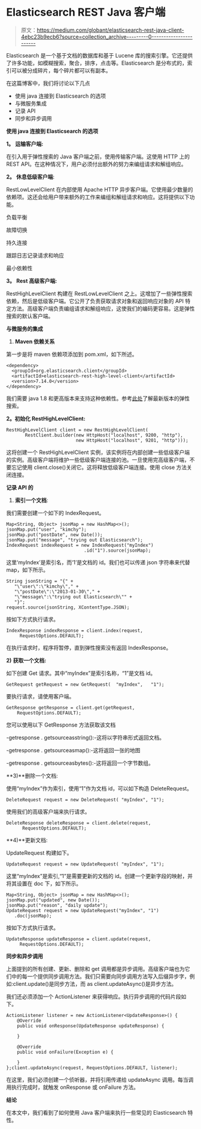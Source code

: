 # Elasticsearch REST Java 客户端

> 原文：<https://medium.com/globant/elasticsearch-rest-java-client-4ebc23b9ecb6?source=collection_archive---------0----------------------->

Elasticsearch 是一个基于文档的数据库和基于 Lucene 库的搜索引擎。它还提供了许多功能，如模糊搜索，聚合，排序，点击等。Elasticsearch 是分布式的，索引可以被分成碎片，每个碎片都可以有副本。

在这篇博客中，我们将讨论以下几点

*   使用 java 连接到 Elasticsearch 的选项
*   与微服务集成
*   记录 API
*   同步和异步调用

**使用 java 连接到 Elasticsearch 的选项**

**1。** **运输客户端:**

在引入用于弹性搜索的 Java 客户端之前，使用传输客户端。这使用 HTTP 上的 REST API。在这种情况下，用户必须付出额外的努力来编组请求和解组响应。

**2。** **休息低级客户端**:

RestLowLevelClient 在内部使用 Apache HTTP 异步客户端。它使用最少数量的依赖项。这还会给用户带来额外的工作来编组和解组请求和响应。这将提供以下功能。

负载平衡

故障切换

持久连接

跟踪日志记录请求和响应

最小依赖性

**3。** **Rest 高级客户端:**

RestHighLevelClient 构建在 RestLowLevelClient 之上。这增加了一些弹性搜索依赖，然后是低级客户端。它公开了负责获取请求对象和返回响应对象的 API 特定方法。高级客户端负责编组请求和解组响应，这使我们的编码更容易。这是弹性搜索的默认客户端。

**与微服务的集成**

1.  **Maven 依赖关系**

第一步是将 maven 依赖项添加到 pom.xml，如下所述。

```
<dependency>
  <groupId>org.elasticsearch.client</groupId>
  <artifactId>elasticsearch-rest-high-level-client</artifactId>
  <version>7.14.0</version>
</dependency>
```

我们需要 java 1.8 和更高版本来支持这种依赖性。参考[此处](https://mvnrepository.com/artifact/org.elasticsearch.client/elasticsearch-rest-high-level-client)了解最新版本的弹性搜索。

**2。初始化 RestHighLevelClient:**

```
RestHighLevelClient client = new RestHighLevelClient(
       RestClient.builder(new HttpHost("localhost", 9200, "http"),
                          new HttpHost("localhost", 9201, "http")));
```

这将创建一个 RestHighLevelClient 实例，该实例将在内部创建一些低级客户端的实例。高级客户端将维护一些低级客户端连接的池。一旦使用完高级客户端，不要忘记使用 client.close()关闭它。这将释放低级客户端连接。使用 close 方法关闭连接。

**记录 API 的**

1.  **索引一个文档**:

我们需要创建一个如下的 IndexRequest。

```
Map<String, Object> jsonMap = new HashMap<>();
jsonMap.put("user", "kimchy");
jsonMap.put("postDate", new Date());
jsonMap.put("message", "trying out Elasticsearch");
IndexRequest indexRequest = new IndexRequest("myIndex")
                             .id("1").source(jsonMap);
```

这里‘myIndex’是索引名，而‘1’是文档的 id。我们也可以传递 json 字符串来代替 map，如下所示。

```
String jsonString = "{" +
   "\"user\":\"kimchy\"," +
   "\"postDate\":\"2013-01-30\"," +
   "\"message\":\"trying out Elasticsearch\"" +
   "}";
request.source(jsonString, XContentType.JSON);
```

按如下方式执行请求。

```
IndexResponse indexResponse = client.index(request,
     RequestOptions.DEFAULT);
```

在执行请求时，程序将暂停，直到弹性搜索没有返回 IndexResponse。

**2)** **获取一个文档:**

如下创建 Get 请求。其中“myIndex”是索引名称，“1”是文档 id。

```
GetRequest getRequest = new GetRequest(  "myIndex",   "1");
```

要执行请求，请使用客户端。

```
GetResponse getResponse = client.get(getRequest,  
    RequestOptions.DEFAULT);
```

您可以使用以下 GetResponse 方法获取该文档

-getresponse . getsourceasstring():-这将以字符串形式返回文档。

-getresponse . getsourceasmap():-这将返回一张<string object="">的地图</string>

-getresponse . getsourceasbytes():-这将返回一个字节数组。

**3)**删除一个文档:

使用“myIndex”作为索引，使用“1”作为文档 id，可以如下构造 DeleteRequest。

```
DeleteRequest request = new DeleteRequest( "myIndex", "1");
```

使用我们的高级客户端来执行请求。

```
DeleteResponse deleteResponse = client.delete(request, 
      RequestOptions.DEFAULT);
```

**4)**更新文档:

UpdateRequest 构建如下。

```
UpdateRequest request = new UpdateRequest( "myIndex", "1");
```

这里“myIndex”是索引,“1”是需要更新的文档的 id。创建一个更新字段的映射，并将其设置在 doc 下，如下所示。

```
Map<String, Object> jsonMap = new HashMap<>();
jsonMap.put("updated", new Date());
jsonMap.put("reason", "daily update");
UpdateRequest request = new UpdateRequest("myIndex", "1")  
   .doc(jsonMap);
```

按如下方式执行请求。

```
UpdateResponse updateResponse = client.update(request, 
     RequestOptions.DEFAULT);
```

**同步和异步调用**

上面提到的所有创建、更新、删除和 get 调用都是异步调用。高级客户端也为它们中的每一个提供同步调用方法。我们只需要向同步调用方法写入后缀异步字，例如:client.update()是同步方法，而 as client.updateAsync()是异步方法。

我们还必须添加一个 ActionListener 来获得响应。执行异步调用的代码片段如下。

```
ActionListener listener = new ActionListener<UpdateResponse>() {
    @Override
    public void onResponse(UpdateResponse updateResponse) {

    }

    @Override
    public void onFailure(Exception e) {

    }
};client.updateAsync(request, RequestOptions.DEFAULT, listener);
```

在这里，我们必须创建一个侦听器，并将引用传递给 updateAsync 调用。每当调用执行完成时，就触发 onResponse 或 onFailure 方法。

**结论**

在本文中，我们看到了如何使用 Java 客户端来执行一些常见的 Elasticsearch 特性。